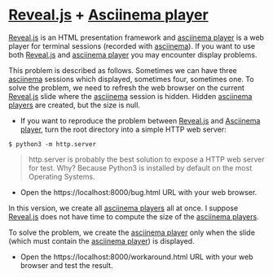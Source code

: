 # [Reveal.js](https://revealjs.com/) + [Asciinema player](https://github.com/asciinema/asciinema)

[Reveal.js](https://revealjs.com/) is an HTML presentation framework and [asciinema player](https://github.com/asciinema/asciinema-player) is a web player for terminal sessions (recorded with [asciinema](https://github.com/asciinema/asciinema)). If you want to use both [Reveal.js](https://revealjs.com/) and [asciinema player](https://github.com/asciinema/asciinema-player) you may encounter display problems.

This problem is described as follows. Sometimes we can have three [asciinema](https://github.com/asciinema/asciinema) sessions which displayed, sometimes four, sometimes one. To solve the problem, we need to refresh the web browser on the current [Reveal.js](https://revealjs.com/) slide where the [asciinema](https://github.com/asciinema/asciinema) session is hidden. Hidden [asciinema players](https://github.com/asciinema/asciinema-player) are created, but the size is null.

* If you want to reproduce the problem between [Reveal.js](https://revealjs.com/) and [Asciinema player](https://github.com/asciinema/asciinema), turn the root directory into a simple HTTP web server:

```
$ python3 -m http.server
```

> http.server is probably the best solution to expose a HTTP web server for test. Why? Because Python3 is installed by default on the most Operating Systems.

* Open the https://localhost:8000/bug.html URL with your web browser.

In this version, we create all [asciinema players](https://github.com/asciinema/asciinema-player) all at once. I suppose [Reveal.js](https://revealjs.com/) does not have time to compute the size of the [asciinema players](https://github.com/asciinema/asciinema-player).

To solve the problem, we create the [asciinema player](https://github.com/asciinema/asciinema-player) only when the slide (which must contain the [asciinema player](https://github.com/asciinema/asciinema-player)) is displayed.

* Open the https://localhost:8000/workaround.html URL with your web browser and test the result.
